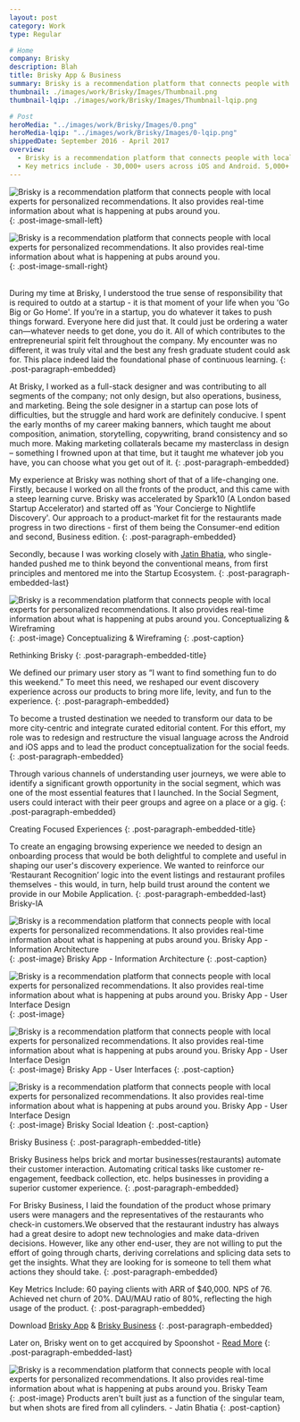 ```yaml
---
layout: post
category: Work
type: Regular

# Home
company: Brisky
description: Blah
title: Brisky App & Business
summary: Brisky is a recommendation platform that connects people with local experts for personalized recommendations.
thumbnail: ./images/work/Brisky/Images/Thumbnail.png
thumbnail-lqip: ./images/work/Brisky/Images/Thumbnail-lqip.png

# Post
heroMedia: "../images/work/Brisky/Images/0.png"
heroMedia-lqip: "../images/work/Brisky/Images/0-lqip.png"
shippedDate: September 2016 - April 2017
overview:
  - Brisky is a recommendation platform that connects people with local experts for personalized recommendations. It also provides real-time information about what is happening at pubs around you.
  - Key metrics include - 30,000+ users across iOS and Android. 5,000+ MAUs- 8,000+ recommendations. 28-Day retention of 30%. 
---
```



<img src="../images/work/Brisky/Images/Brisky_Pitch.002 2.png" data-src="../images/work/Brisky/Images/Brisky_Pitch.002.png" class="lazyload blur-up" alt="Brisky is a recommendation platform that connects people with local experts for personalized recommendations. It also provides real-time information about what is happening at pubs around you.">{: .post-image-small-left}

<img src="../images/work/Brisky/Images/Brisky_Pitch.001 2.png" data-src="../images/work/Brisky/Images/Brisky_Pitch.001.png" class="lazyload blur-up" alt="Brisky is a recommendation platform that connects people with local experts for personalized recommendations. It also provides real-time information about what is happening at pubs around you.">{: .post-image-small-right}<br></br>


During my time at Brisky, I understood the true sense of responsibility that is required to outdo at a startup - it is that moment of your life when you 'Go Big or Go Home'. If you’re in a startup, you do whatever it takes to push things forward. Everyone here did just that. It could just be ordering a water can—whatever needs to get done, you do it. All of which contributes to the entrepreneurial spirit felt throughout the company. My encounter was no different, it was truly vital and the best any fresh graduate student could ask for. This place indeed laid the foundational phase of continuous learning.
{: .post-paragraph-embedded}

At Brisky, I worked as a full-stack designer and was contributing to all segments of the company; not only design, but also operations, business, and marketing. Being the sole designer in a startup can pose lots of difficulties, but the struggle and hard work are definitely conducive. I spent the early months of my career making banners, which taught me about composition, animation, storytelling, copywriting, brand consistency and so much more. Making marketing collaterals became my masterclass in design – something I frowned upon at that time, but it taught me whatever job you have, you can choose what you get out of it.
{: .post-paragraph-embedded}

My experience at Brisky was nothing short of that of a life-changing one. Firstly, because I worked on all the fronts of the product, and this came with a steep learning curve. Brisky was accelerated by Spark10 (A London based Startup Accelerator) and started off as 'Your Concierge to Nightlife Discovery'. Our approach to a product-market fit for the restaurants made progress in two directions - first of them being the Consumer-end edition and second, Business edition.
{: .post-paragraph-embedded}

Secondly, because I was working closely with <a href="https://www.linkedin.com/in/jatin-bhatia-45609353/" target="_blank">Jatin Bhatia</a>, who single-handed pushed me to think beyond the conventional means, from first principles and mentored me into the Startup Ecosystem.
{: .post-paragraph-embedded-last}

<img src="../images/work/Brisky/Images/4-lqip.png" data-src="../images/work/Brisky/Images/4.png" class="lazyload blur-up" alt="Brisky is a recommendation platform that connects people with local experts for personalized recommendations. It also provides real-time information about what is happening at pubs around you. Conceptualizing & Wireframing">{: .post-image}
Conceptualizing & Wireframing
{: .post-caption}



Rethinking Brisky
{: .post-paragraph-embedded-title}

We defined our primary user story as “I want to find something fun to do this weekend.” To meet this need, we reshaped our event discovery experience across our products to bring more life, levity, and fun to the experience.
{: .post-paragraph-embedded}

To become a trusted destination we needed to transform our data to be more city-centric and integrate curated editorial content. For this effort, my role was to redesign and restructure the visual language across the Android and iOS apps and to lead the product conceptualization for the social feeds.
{: .post-paragraph-embedded}

Through various channels of understanding user journeys, we were able to identify a significant growth opportunity in the social segment, which was one of the most essential features that I launched. In the Social Segment, users could interact with their peer groups and agree on a place or a gig.
{: .post-paragraph-embedded}

Creating Focused Experiences
{: .post-paragraph-embedded-title}

To create an engaging browsing experience we needed to design an onboarding process that would be both delightful to complete and useful in shaping our user's discovery experience. We wanted to reinforce our ‘Restaurant Recognition’ logic into the event listings and restaurant profiles themselves - this would, in turn, help build trust around the content we provide in our Mobile Application.
{: .post-paragraph-embedded-last}
Brisky-IA

<img src="../images/work/Brisky/Images/Brisky-IA-lqip.png" data-src="../images/work/Brisky/Images/Brisky-IA.png" class="lazyload blur-up" alt="Brisky is a recommendation platform that connects people with local experts for personalized recommendations. It also provides real-time information about what is happening at pubs around you. Brisky App - Information Architecture">{: .post-image}
Brisky App - Information Architecture
{: .post-caption}

<img src="../images/work/Brisky/Images/2-lqip.png" data-src="../images/work/Brisky/Images/2.png" class="lazyload blur-up" alt="Brisky is a recommendation platform that connects people with local experts for personalized recommendations. It also provides real-time information about what is happening at pubs around you. Brisky App - User Interface Design">{: .post-image}

<img src="../images/work/Brisky/Images/3-lqip.png" data-src="../images/work/Brisky/Images/3.png" class="lazyload blur-up" alt="Brisky is a recommendation platform that connects people with local experts for personalized recommendations. It also provides real-time information about what is happening at pubs around you. Brisky App - User Interface Design">{: .post-image}
Brisky App - User Interfaces
{: .post-caption}


<img src="../images/work/Brisky/Images/collage-brisky 2.png" data-src="../images/work/Brisky/Images/collage-brisky.png" class="lazyload blur-up" alt="Brisky is a recommendation platform that connects people with local experts for personalized recommendations. It also provides real-time information about what is happening at pubs around you. Brisky App - User Interface Design">{: .post-image}
Brisky Social Ideation
{: .post-caption}

Brisky Business
{: .post-paragraph-embedded-title}

Brisky Business helps brick and mortar businesses(restaurants) automate their customer interaction. Automating critical tasks like customer re-engagement, feedback collection, etc. helps businesses in providing a superior customer experience.
{: .post-paragraph-embedded}

For Brisky Business, I laid the foundation of the product whose primary users were managers and the representatives of the restaurants who check-in customers.We observed that the restaurant industry has always had a great desire to adopt new technologies and make data-driven decisions. However, like any other end-user, they are not willing to put the effort of going through charts, deriving correlations and splicing data sets to get the insights. What they are looking for is someone to tell them what actions they should take.
{: .post-paragraph-embedded}

Key Metrics Include: 60 paying clients with ARR of \$40,000. NPS of 76. Achieved net churn of 20%. DAU/MAU ratio of 80%, reflecting the high usage of the product.
{: .post-paragraph-embedded}

Download <a href="https://apkpure.com/brisky-party-nightlife-expert/in.co.brisky" target="_blank">Brisky App</a> & <a href="https://play.google.com/store/apps/details?id=in.co.brisky.business&hl=en" target="_blank"> Brisky Business</a>
{: .post-paragraph-embedded}

Later on, Brisky went on to get accquired by Spoonshot - <a href="https://www.vccircle.com/techstars-accelerator-backed-spoonshot-acquires-analytics-startup-brisky/" target="_blank">Read More</a>
{: .post-paragraph-embedded-last}


<img src="../images/work/Brisky/Images/Image-1 2.png" data-src="../images/work/Brisky/Images/Image-1.png" class="lazyload blur-up" alt="Brisky is a recommendation platform that connects people with local experts for personalized recommendations. It also provides real-time information about what is happening at pubs around you. Brisky Team">{: .post-image}
Products aren't built just as a function of the singular team, but when shots are fired from all cylinders. - Jatin Bhatia
{: .post-caption}
